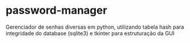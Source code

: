 # password-manager
Gerenciador de senhas diversas em python, utilizando tabela hash para integridade do database (sqlite3) e tkinter para estruturação da GUI
